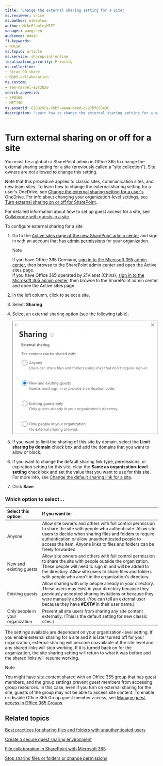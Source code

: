 ```yaml
---
title: "Change the external sharing setting for a site"
ms.reviewer: srice
ms.author: mikeplum
author: MikePlumleyMSFT
manager: pamgreen
audience: Admin
f1.keywords:
- NOCSH
ms.topic: article
ms.service: sharepoint-online
localization_priority: Priority
ms.collection:  
- Strat_OD_share
- M365-collaboration
ms.custom:
- seo-marvel-apr2020
search.appverid:
- SPO160
- MET150
ms.assetid: 6288296a-b6b7-4ea4-b4ed-c297bf833e30
description: "Learn how to change the external sharing setting for a site. Only global or SharePoint admin in Office 365 can change the external sharing setting for a site"
---
```


# Turn external sharing on or off for a site

You must be a global or SharePoint admin in Office 365 to change the external sharing setting for a site (previously called a "site collection"). Site owners are not allowed to change this setting.
  
Note that this procedure applies to classic sites, communication sites, and new team sites. To learn how to change the external sharing setting for a user's OneDrive, see [Change the external sharing setting for a user's OneDrive](/onedrive/user-external-sharing-settings). For info about changing your organization-level settings, see [Turn external sharing on or off for SharePoint](turn-external-sharing-on-or-off.md).

For detailed information about how to set up guest access for a site, see [Collaborate with guests in a site](https://docs.microsoft.com/Office365/Enterprise/collaborate-in-a-site).

To configure external sharing for a site
  
1. Go to the [Active sites page of the new SharePoint admin center](https://admin.microsoft.com/sharepoint?page=siteManagement&modern=true) and sign in with an account that has [admin permissions](/sharepoint/sharepoint-admin-role) for your organization.

    > [!NOTE]
    > If you have Office 365 Germany, [sign in to the Microsoft 365 admin center](https://go.microsoft.com/fwlink/p/?linkid=848041), then browse to the SharePoint admin center and open the Active sites page. <br>If you have Office 365 operated by 21Vianet (China), [sign in to the Microsoft 365 admin center](https://go.microsoft.com/fwlink/p/?linkid=850627), then browse to the SharePoint admin center and open the Active sites page.
    
2. In the left column, click to select a site.

3. Select **Sharing**.
     
4. Select an external sharing option (see the following table).

    ![Changing the external sharing setting for a site](media/external-sharing-site.png)

5. If you want to limit the sharing of this site by domain, select the **Limit sharing by domain** check box and add the domains that you want to allow or block.

6. If you want to change the default sharing link type, permissions, or expiration setting for this site, clear the **Same as organization-level setting** check box and set the value that you want to use for this site. For more info, see [Change the default sharing link for a site](change-default-sharing-link.md).

7. Click **Save**.
   
### Which option to select...

|**Select this option:**|**If you want to:**|
|:-----|:-----|
|Anyone  <br/> | Allow site owners and others with full control permission to share the site with people who authenticate. Allow site users to decide when sharing files and folders to require authentication or allow unauthenticated people to access the item. Anyone links to files and folders can be freely forwarded. <br/> |
|New and existing guests  <br/> | Allow site owners and others with full control permission to share the site with people outside the organization. These people will need to sign in and will be added to the directory. Allow site users to share files and folders with people who aren't in the organization's directory. <br/> |
|Existing guests  <br/> |Allow sharing with only people already in your directory. These users may exist in your directory because they previously accepted sharing invitations or because they were [manually added](/azure/active-directory/b2b/b2b-quickstart-add-guest-users-portal). (You can tell an external user because they have **#EXT#** in their user name.)  <br/> |
|Only people in your organization  <br/> |Prevent all site users from sharing any site content externally. (This is the default setting for new classic sites.)  <br/> |


The settings available are dependent on your organization-level setting. If you enable external sharing for a site and it is later turned off for your organization, external sharing will become unavailable at the site level and any shared links will stop working. If it is turned back on for the organization, the site sharing setting will return to what it was before and the shared links will resume working.


> [!NOTE]
> You might have site content shared with an Office 365 group that has guest members, and the group settings prevent guest members from accessing group resources. In this case, even if you turn on external sharing for the site, guests of the group may not be able to access site content. To enable or disable Office 365 Group guest member access, see [Manage guest access in Office 365 Groups](/office365/admin/create-groups/manage-guest-access-in-groups).
  
## Related topics

[Best practices for sharing files and folders with unauthenticated users](https://docs.microsoft.com/Office365/Enterprise/best-practices-anonymous-sharing)

[Create a secure guest sharing environment](https://docs.microsoft.com/Office365/Enterprise/create-a-secure-guest-sharing-environment)

[File collaboration in SharePoint with Microsoft 365](deploy-file-collaboration.md)

[Stop sharing files or folders or change permissions](https://support.office.com/article/0a36470f-d7fe-40a0-bd74-0ac6c1e13323)
